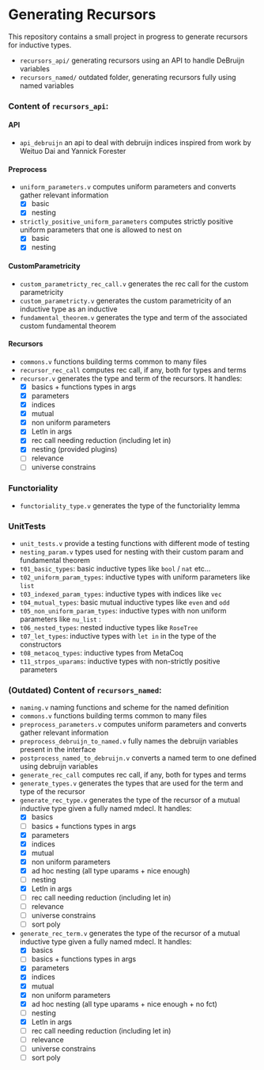 # Generating Recursors

This repository contains a small project in progress to generate recursors for inductive types.
- `recursors_api/` generating recursors using an API to handle DeBruijn variables
- `recursors_named/` outdated folder, generating recursors fully using named variables


### Content of `recursors_api`:

#### API
- `api_debruijn` an api to deal with debruijn indices inspired from work by Weituo Dai and Yannick Forester

#### Preprocess
- `uniform_parameters.v` computes uniform parameters and converts gather relevant
information
  - [X] basic
  - [X] nesting
- `strictly_positive_uniform_parameters` computes strictly positive uniform parameters that one is allowed to nest on
  - [X] basic
  - [X] nesting

#### CustomParametricity
- `custom_parametricty_rec_call.v` generates the rec call for the custom parametricity
- `custom_parametricty.v` generates the custom parametricity of an inductive type as an inductive
- `fundamental_theorem.v` generates the type and term of the associated custom fundamental theorem

#### Recursors
- `commons.v` functions building terms common to many files
- `recursor_rec_call` computes rec call, if any, both for types and terms
- `recursor.v` generates the type and term of the recursors. It handles:
  - [X] basics + functions types in args
  - [X] parameters
  - [X] indices
  - [X] mutual
  - [X] non uniform parameters
  - [X] LetIn in args
  - [X] rec call needing reduction (including let in)
  - [X] nesting (provided plugins)
  - [ ] relevance
  - [ ] universe constrains

### Functoriality
- `functoriality_type.v` generates the type of the functoriality lemma

### UnitTests
- `unit_tests.v` provide a testing functions with different mode of testing
- `nesting_param.v` types used for nesting with their custom param and fundamental theorem
- `t01_basic_types`: basic inductive types like `bool` / `nat` etc...
- `t02_uniform_param_types`: inductive types with uniform parameters like `list`
- `t03_indexed_param_types`: inductive types with indices like `vec`
- `t04_mutual_types`: basic mutual inductive types like `even` and `odd`
- `t05_non_uniform_param_types`: inductive types with non uniform parameters like `nu_list` :
- `t06_nested_types`: nested inductive types like `RoseTree`
- `t07_let_types`: inductive types with `let in` in the type of the constructors
- `t08_metacoq_types`: inductive types from MetaCoq
- `t11_strpos_uparams`: inductive types with non-strictly positive parameters





### (Outdated) Content of `recursors_named`:
- `naming.v` naming functions and scheme for the named definition
- `commons.v` functions building terms common to many files
- `preprocess_parameters.v` computes uniform parameters and converts gather relevant
information
- `preprocess_debruijn_to_named.v` fully names the debruijn variables present in the interface
- `postprocess_named_to_debruijn.v` converts a named term to one
   defined using debruijn variables
- `generate_rec_call` computes rec call, if any, both for types and terms
- `generate_types.v` generates the types that are used for the term and type of
    the recursor
- `generate_rec_type.v` generates the type of the recursor of a mutual inductive type given a fully named mdecl. It handles:
  - [X] basics
  - [ ] basics + functions types in args
  - [X] parameters
  - [X] indices
  - [X] mutual
  - [X] non uniform parameters
  - [X] ad hoc nesting (all type uparams + nice enough)
  - [ ] nesting
  - [X] LetIn in args
  - [ ] rec call needing reduction (including let in)
  - [ ] relevance
  - [ ] universe constrains
  - [ ] sort poly
- `generate_rec_term.v` generates the type of the recursor of a mutual inductive type given a fully named mdecl. It handles:
  - [X] basics
  - [ ] basics + functions types in args
  - [X] parameters
  - [X] indices
  - [X] mutual
  - [X] non uniform parameters
  - [X] ad hoc nesting (all type uparams + nice enough + no fct)
  - [ ] nesting
  - [X] LetIn in args
  - [ ] rec call needing reduction (including let in)
  - [ ] relevance
  - [ ] universe constrains
  - [ ] sort poly
